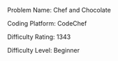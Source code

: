 Problem Name: Chef and Chocolate

Coding Platform: CodeChef

Difficulty Rating: 1343

Difficulty Level: Beginner
